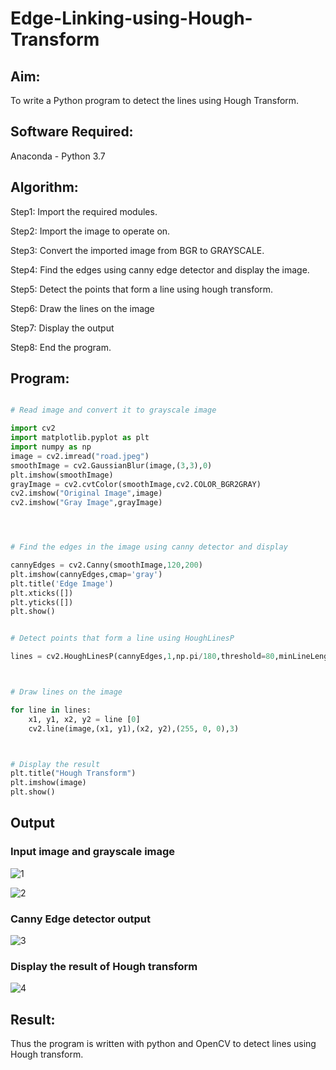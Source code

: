 # Edge-Linking-using-Hough-Transform
## Aim:
To write a Python program to detect the lines using Hough Transform.

## Software Required:
Anaconda - Python 3.7

## Algorithm:
Step1: Import the required modules.

Step2: Import the image to operate on.

Step3: Convert the imported image from BGR to GRAYSCALE.

Step4: Find the edges using canny edge detector and display the image.

Step5: Detect the points that form a line using hough transform.

Step6: Draw the lines on the image

Step7: Display the output

Step8: End the program.
## Program:
```Python

# Read image and convert it to grayscale image

import cv2
import matplotlib.pyplot as plt
import numpy as np
image = cv2.imread("road.jpeg")
smoothImage = cv2.GaussianBlur(image,(3,3),0)
plt.imshow(smoothImage)
grayImage = cv2.cvtColor(smoothImage,cv2.COLOR_BGR2GRAY)
cv2.imshow("Original Image",image)
cv2.imshow("Gray Image",grayImage)




# Find the edges in the image using canny detector and display

cannyEdges = cv2.Canny(smoothImage,120,200)
plt.imshow(cannyEdges,cmap='gray')
plt.title('Edge Image')
plt.xticks([])
plt.yticks([])
plt.show()


# Detect points that form a line using HoughLinesP

lines = cv2.HoughLinesP(cannyEdges,1,np.pi/180,threshold=80,minLineLength = 50,maxLineGap = 250)



# Draw lines on the image

for line in lines:
    x1, y1, x2, y2 = line [0]
    cv2.line(image,(x1, y1),(x2, y2),(255, 0, 0),3)



# Display the result
plt.title("Hough Transform")
plt.imshow(image)
plt.show()

```
## Output

### Input image and grayscale image


![1](https://user-images.githubusercontent.com/94296221/170854033-2abe81d1-f64f-4b5e-8384-6f137d2e3d00.png)

![2](https://user-images.githubusercontent.com/94296221/170854035-804cc0f9-05cc-49ee-a02b-a488e4e45db5.png)


### Canny Edge detector output


![3](https://user-images.githubusercontent.com/94296221/170854036-7b011cb4-29ee-4fc8-beb6-303034fc7da5.png)


### Display the result of Hough transform


![4](https://user-images.githubusercontent.com/94296221/170854039-9b3211be-9183-4869-a3a1-d2d41f0783ad.png)




## Result:
Thus the program is written with python and OpenCV to detect lines using Hough transform. 
